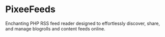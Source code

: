 # PixeeFeeds
Enchanting PHP RSS feed reader designed to effortlessly discover, share, and manage blogrolls and content feeds online. 
